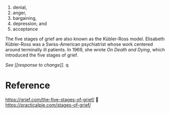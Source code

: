 1. denial, 
2. anger, 
3. bargaining, 
4. depression, and 
5. acceptance

The five stages of grief are also known as the Kübler-Ross model. Elisabeth Kübler-Ross was a Swiss-American psychiatrist whose work centered around terminally ill patients. In 1969, she wrote _On Death and Dying_, which introduced the five stages of grief.

*See [[response to change]].* q

# Reference
https://grief.com/the-five-stages-of-grief/
🔗 https://practicalpie.com/stages-of-grief/